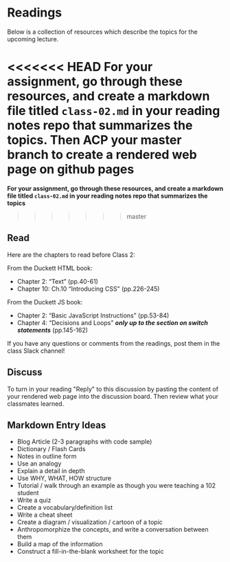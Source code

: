 # Readings

Below is a collection of resources which describe the topics for the upcoming lecture.  

<<<<<<< HEAD
**For your assignment, go through these resources, and create a markdown file titled `class-02.md` in your reading notes repo that summarizes the topics. Then ACP your master branch to create a rendered web page on github pages**
=======
**For your assignment, go through these resources, and create a markdown file titled `class-02.md` in your reading notes repo that summarizes the topics**
>>>>>>> master

## Read

Here are the chapters to read before Class 2:

From the Duckett HTML book:

- Chapter 2: “Text” (pp.40-61)
- Chapter 10: Ch.10 “Introducing CSS” (pp.226-245)

From the Duckett JS book:

- Chapter 2: “Basic JavaScript Instructions” (pp.53-84)
- Chapter 4: “Decisions and Loops” ***only up to the section on switch statements*** (pp.145-162)

If you have any questions or comments  from the readings, post them in the class Slack channel!

## Discuss

To turn in your reading "Reply" to this discussion by pasting the content of your rendered web page into the discussion board. Then review what your classmates learned.

## Markdown Entry Ideas

- Blog Article (2-3 paragraphs with code sample)
- Dictionary / Flash Cards
- Notes in outline form
- Use an analogy
- Explain a detail in depth
- Use WHY, WHAT, HOW structure
- Tutorial / walk through an example as though you were teaching a 102 student
- Write a quiz
- Create a vocabulary/definition list
- Write a cheat sheet
- Create a diagram / visualization / cartoon of a topic
- Anthropomorphize the concepts, and write a conversation between them
- Build a map of the information
- Construct a fill-in-the-blank worksheet for the topic
